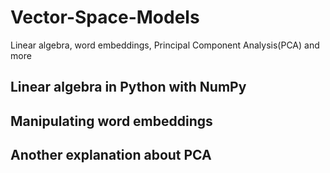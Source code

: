 # Vector-Space-Models
Linear algebra, word embeddings, Principal Component Analysis(PCA) and more

## Linear algebra in Python with NumPy
## Manipulating word embeddings
## Another explanation about PCA
